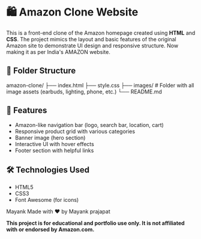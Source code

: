 # 🛍️ Amazon Clone Website

This is a front-end clone of the Amazon homepage created using **HTML** and **CSS**. The project mimics the layout and basic features of the original Amazon site to demonstrate UI design and responsive structure.
Now making it as per India's AMAZON website.

## 📂 Folder Structure

amazon-clone/ ├── index.html ├── style.css ├── images/ # Folder with all image assets (earbuds, lighting, phone, etc.) └── README.md

## 🌟 Features

- Amazon-like navigation bar (logo, search bar, location, cart)
- Responsive product grid with various categories
- Banner image (hero section)
- Interactive UI with hover effects
- Footer section with helpful links

## 🛠️ Technologies Used

- HTML5
- CSS3
- Font Awesome (for icons)

Mayank
Made with ❤️ by Mayank prajapat

**This project is for educational and portfolio use only. It is not affiliated with or endorsed by Amazon.com.**

